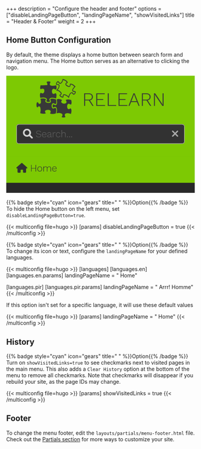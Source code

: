 +++
description = "Configure the header and footer"
options = ["disableLandingPageButton", "landingPageName", "showVisitedLinks"]
title = "Header & Footer"
weight = 2
+++

## Home Button Configuration

By default, the theme displays a home button between search form and navigation menu. The Home button serves as an alternative to clicking the logo.

![Default Home Button](home_button_defaults.png?width=18.75rem)

{{% badge style="cyan" icon="gears" title=" " %}}Option{{% /badge %}} To hide the Home button on the left menu, set `disableLandingPageButton=true`.

{{< multiconfig file=hugo >}}
[params]
  disableLandingPageButton = true
{{< /multiconfig >}}

{{% badge style="cyan" icon="gears" title=" " %}}Option{{% /badge %}} To change its icon or text, configure the `landingPageName` for your defined languages.

{{< multiconfig file=hugo >}}
[languages]
  [languages.en]
    [languages.en.params]
      landingPageName = "<i class='fa-fw fas fa-home'></i> Home"

  [languages.pir]
    [languages.pir.params]
      landingPageName = "<i class='fa-fw fas fa-home'></i> Arrr! Homme"
{{< /multiconfig >}}

If this option isn't set for a specific language, it will use these default values

{{< multiconfig file=hugo >}}
[params]
  landingPageName = "<i class='fa-fw fas fa-home'></i> Home"
{{< /multiconfig >}}

## History

{{% badge style="cyan" icon="gears" title=" " %}}Option{{% /badge %}} Turn on `showVisitedLinks=true` to see checkmarks next to visited pages in the main menu. This also adds a `Clear History` option at the bottom of the menu to remove all checkmarks. Note that checkmarks will disappear if you rebuild your site, as the page IDs may change.

{{< multiconfig file=hugo >}}
[params]
  showVisitedLinks = true
{{< /multiconfig >}}

## Footer

To change the menu footer, edit the `layouts/partials/menu-footer.html` file. Check out the [Partials section](configuration/customization/partials) for more ways to customize your site.
